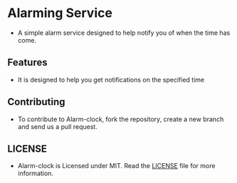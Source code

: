 # Alarming Service
 - A simple alarm service designed to help notify you of when the time has come.

## Features

 - It is designed to help you get notifications on the specified time

## Contributing

 - To contribute to Alarm-clock, fork the repository, create a new branch and send us a pull request. 

## LICENSE

 - Alarm-clock is Licensed under MIT. Read the [LICENSE](https://github.com/dat-adi/alarm-clock/blob/master/LICENSE) file for more information.
